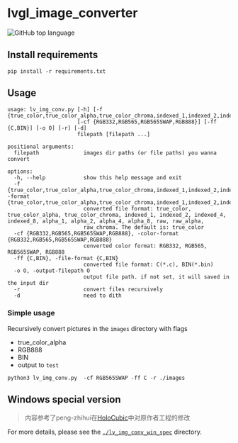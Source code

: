 # lvgl_image_converter

![GitHub top language](https://img.shields.io/github/languages/top/W-Mai/lvgl_image_converter?style=for-the-badge)

## Install requirements

```
pip install -r requirements.txt
```

## Usage

```shell
usage: lv_img_conv.py [-h] [-f {true_color,true_color_alpha,true_color_chroma,indexed_1,indexed_2,indexed_4,indexed_8,alpha_1,alpha_2,alpha_4,alpha_8,raw,raw_alpha,raw_chroma}]
                      [-cf {RGB332,RGB565,RGB565SWAP,RGB888}] [-ff {C,BIN}] [-o O] [-r] [-d]
                      filepath [filepath ...]

positional arguments:
  filepath              images dir paths (or file paths) you wanna convert

options:
  -h, --help            show this help message and exit
  -f {true_color,true_color_alpha,true_color_chroma,indexed_1,indexed_2,indexed_4,indexed_8,alpha_1,alpha_2,alpha_4,alpha_8,raw,raw_alpha,raw_chroma}, -format {true_color,true_color_alpha,true_color_chroma,indexed_1,indexed_2,indexed_4,indexed_8,alpha_1,alpha_2,alpha_4,alpha_8,raw,raw_alpha,raw_chroma}
                        converted file format: true_color, true_color_alpha, true_color_chroma, indexed_1, indexed_2, indexed_4, indexed_8, alpha_1, alpha_2, alpha_4, alpha_8, raw, raw_alpha,
                        raw_chroma. The default is: true_color
  -cf {RGB332,RGB565,RGB565SWAP,RGB888}, -color-format {RGB332,RGB565,RGB565SWAP,RGB888}
                        converted color format: RGB332, RGB565, RGB565SWAP, RGB888
  -ff {C,BIN}, -file-format {C,BIN}
                        converted file format: C(*.c), BIN(*.bin)
  -o O, -output-filepath O
                        output file path. if not set, it will saved in the input dir
  -r                    convert files recursively
  -d                    need to dith
```

### Simple usage

Recursively convert pictures in the `images` directory with flags

- true_color_alpha
- RGB888
- BIN
- output to `test`

```shell
python3 lv_img_conv.py  -cf RGB565SWAP -ff C -r ./images
```

## Windows special version

> 内容参考了peng-zhihui在[HoloCubic](https://github.com/peng-zhihui/HoloCubic)中对原作者工程的修改

For more details, please see the [`./lv_img_conv_win_spec`](./lv_img_conv_win_spec) directory. 

